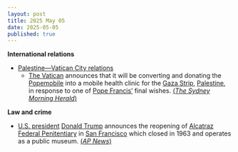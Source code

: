 ```yaml
---
layout: post
title: 2025 May 05
date: 2025-05-05
published: true
---
```



**International relations**

* [Palestine—Vatican City relations](https://en.wikipedia.org/wiki/Holy_See%E2%80%93Palestine_relations "Holy See–Palestine relations")
  + [The Vatican](https://en.wikipedia.org/wiki/Vatican_City "Vatican City") announces that it will be converting and donating the [Popemobile](https://en.wikipedia.org/wiki/Popemobile "Popemobile") into a mobile health clinic for the [Gaza Strip](https://en.wikipedia.org/wiki/Gaza_Strip "Gaza Strip"), [Palestine](https://en.wikipedia.org/wiki/Palestine "Palestine"), in response to one of [Pope Francis’](https://en.wikipedia.org/wiki/Pope_Francis "Pope Francis") final wishes. [(*The Sydney Morning Herald*)](https://www.smh.com.au/world/middle-east/popemobile-converted-into-clinic-for-gaza-s-wounded-children-20250505-p5lwia.html)

**Law and crime**

* [U.S. president](https://en.wikipedia.org/wiki/President_of_the_United_States "President of the United States") [Donald Trump](https://en.wikipedia.org/wiki/Donald_Trump "Donald Trump") announces the reopening of [Alcatraz Federal Penitentiary](https://en.wikipedia.org/wiki/Alcatraz_Federal_Penitentiary "Alcatraz Federal Penitentiary") in [San Francisco](https://en.wikipedia.org/wiki/San_Francisco "San Francisco") which closed in 1963 and operates as a public museum. [(*AP News*)](https://apnews.com/article/trump-alcatraz-prison-fabe3385415ae03829d44e50efb3c1fb)
